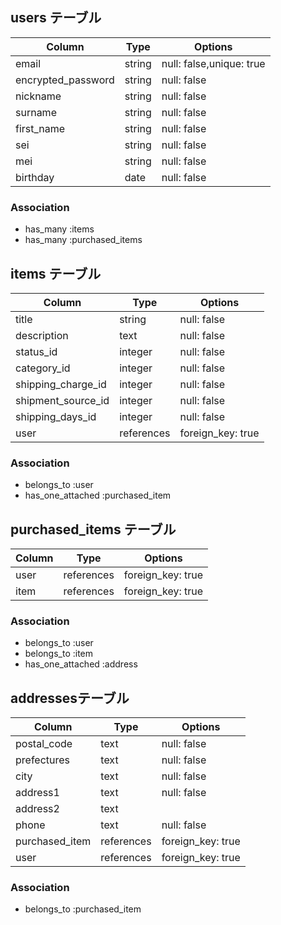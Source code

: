 ## users テーブル

| Column                | Type   | Options                    |
| ----------------------| ------ | -----------                |
| email                 | string | null: false,unique: true	  |
| encrypted_password    | string | null: false                |
| nickname              | string | null: false                |
| surname               | string | null: false                |
| first_name            | string | null: false                |
| sei                   | string | null: false                |
| mei                   | string | null: false                |
| birthday              | date   |null: false                 |

### Association

- has_many :items
- has_many :purchased_items

## items テーブル

| Column                   | Type       | Options          |
| -------------------------| ---------- | ---------------- |
| title                    | string     | null: false      |
| description              | text       | null: false      |
| status_id                | integer    | null: false      | 
| category_id              | integer    | null: false      |             
| shipping_charge_id       | integer    | null: false      |            
| shipment_source_id       | integer    | null: false      |             
| shipping_days_id         | integer    | null: false      |             
| user                     | references |foreign_key: true |      

### Association

- belongs_to :user
- has_one_attached :purchased_item

## purchased_items テーブル

| Column                | Type       | Options          |
| --------------------- | ---------- | ---------------- |
| user                  | references |foreign_key: true |    
| item                  | references |foreign_key: true |    

### Association

- belongs_to :user
- belongs_to :item
- has_one_attached :address

## addressesテーブル

| Column          | Type       | Options          |
| --------------- | ---------- | -----------      |
| postal_code     | text       | null: false      |
| prefectures     | text       | null: false      |
| city            | text       | null: false      |
| address1        | text       | null: false      |
| address2        | text       |                  |
| phone           | text       | null: false      |            
| purchased_item  | references |foreign_key: true |        
| user            | references |foreign_key: true |        


### Association
- belongs_to :purchased_item